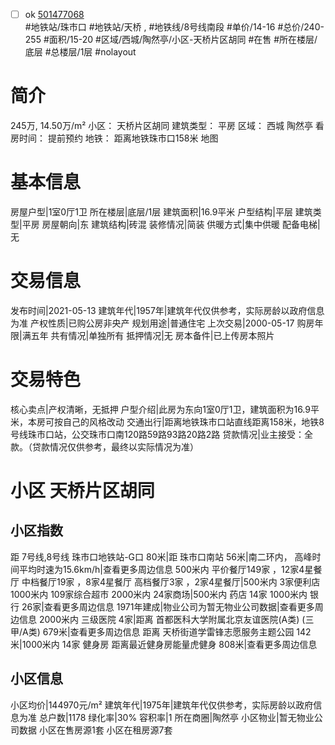 - [ ] ok [501477068](https://bj.5i5j.com/ershoufang/501477068.html)  
 #地铁站/珠市口 #地铁站/天桥 ,  #地铁线/8号线南段
#单价/14-16 #总价/240-255 #面积/15-20   #区域/西城/陶然亭/小区-天桥片区胡同 #在售 #所在楼层/底层 #总楼层/1层 #nolayout 
# 简介 
 245万,  14.50万/m² 
小区： 天桥片区胡同
建筑类型： 平房
区域： 西城 陶然亭
看房时间： 提前预约
地铁： 距离地铁珠市口158米 地图
# 基本信息 
 房屋户型|1室0厅1卫
所在楼层|底层/1层
建筑面积|16.9平米
户型结构|平层
建筑类型|平房
房屋朝向|东
建筑结构|砖混
装修情况|简装
供暖方式|集中供暖
配备电梯|无
# 交易信息 
 发布时间|2021-05-13
建筑年代|1957年|建筑年代仅供参考，实际房龄以政府信息为准
产权性质|已购公房非央产
规划用途|普通住宅
上次交易|2000-05-17
购房年限|满五年
共有情况|单独所有
抵押情况|无
房本备件|已上传房本照片
# 交易特色 
 核心卖点|产权清晰，无抵押
户型介绍|此房为东向1室0厅1卫，建筑面积为16.9平米，本房可按自己的风格改动
交通出行|距离地铁珠市口站直线距离158米，地铁8号线珠市口站，公交珠市口南120路59路93路20路2路
贷款情况|业主接受：全款。（贷款情况仅供参考，最终以实际情况为准）
# 小区 天桥片区胡同
## 小区指数 
 距 7号线,8号线 珠市口地铁站-G口 80米|距 珠市口南站 56米|南二环内， 高峰时间平均时速为15.6km/h|查看更多周边信息
500米内 平价餐厅149家 ，12家4星餐厅
中档餐厅19家 ，8家4星餐厅
高档餐厅3家 ，2家4星餐厅|500米内 3家便利店
1000米内 109家综合超市
2000米内 24家商场|500米内 药店 14家
1000米内 银行 26家|查看更多周边信息
1971年建成|物业公司为暂无物业公司数据|查看更多周边信息
2000米内 三级医院 4家|距离 首都医科大学附属北京友谊医院(A类) (三甲/A类) 679米|查看更多周边信息
距离 天桥街道学雷锋志愿服务主题公园 142米|1000米内 14家 健身房
距离最近健身房能量虎健身 808米|查看更多周边信息
## 小区信息 
 小区均价|144970元/m²
建筑年代|1975年|建筑年代仅供参考，实际房龄以政府信息为准
总户数|1178
绿化率|30%
容积率|1
所在商圈|陶然亭
小区物业|暂无物业公司数据
小区在售房源1套
小区在租房源7套
